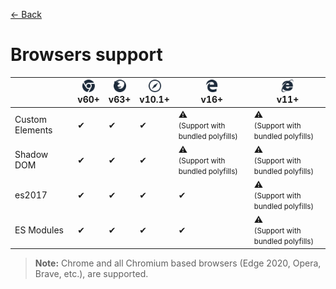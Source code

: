 [← Back](../README.md)

# Browsers support

<table>
  <thead>
    <th></th>
    <th><img width="20px" src="./assets/browser-chrome.svg" title="Chrome" /><br/>v60+</th>
    <th><img width="20px" src="./assets/browser-firefox.svg" title="Firefox" /><br/>v63+</th>
    <th><img width="20px" src="./assets/browser-safari.svg" title="Safari" /><br/>v10.1+</th>
    <th><img width="20px" src="./assets/browser-edge-legacy.svg" title="Edge" /><br/>v16+</th>
    <th><img width="20px" src="./assets/browser-ie.svg" title="IE" /><br/>v11+</th>
  </thead>
  <tbody>
    <tr>
      <td>Custom Elements</td>
      <td>✔</td>
      <td>✔</td>
      <td>✔</td>
      <td>⚠<br/><small>(Support with bundled polyfills)</small></td>
      <td>⚠<br/><small>(Support with bundled polyfills)</small></td>
    </tr>
    <tr>
      <td>Shadow DOM</td>
      <td>✔</td>
      <td>✔</td>
      <td>✔</td>
      <td>⚠<br/><small>(Support with bundled polyfills)</small></td>
      <td>⚠<br/><small>(Support with bundled polyfills)</small></td>
    </tr>
    <tr>
      <td>es2017</td>
      <td>✔</td>
      <td>✔</td>
      <td>✔</td>
      <td>✔</td>
      <td>⚠<br/><small>(Support with bundled polyfills)</small></td>
    </tr>
    <tr>
      <td>ES Modules</td>
      <td>✔</td>
      <td>✔</td>
      <td>✔</td>
      <td>✔</td>
      <td>⚠<br/><small>(Support with bundled polyfills)</small></td>
    </tr>
  </tbody>
</table>

> **Note:** Chrome and all Chromium based browsers (Edge 2020, Opera, Brave, etc.), are supported.
